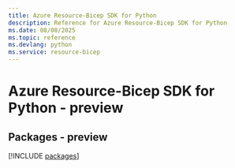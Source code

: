 ```yaml
---
title: Azure Resource-Bicep SDK for Python
description: Reference for Azure Resource-Bicep SDK for Python
ms.date: 08/08/2025
ms.topic: reference
ms.devlang: python
ms.service: resource-bicep
---
```

# Azure Resource-Bicep SDK for Python - preview
## Packages - preview
[!INCLUDE [packages](resource-bicep-index.md)]